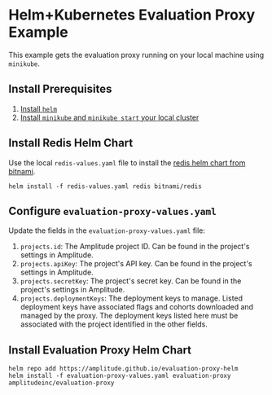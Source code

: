 # Helm+Kubernetes Evaluation Proxy Example

This example gets the evaluation proxy running on your local machine using `minikube`.

## Install Prerequisites

1. [Install `helm`](https://helm.sh/docs/intro/install/)
2. [Install `minikube` and `minikube start` your local cluster](https://minikube.sigs.k8s.io/docs/start/)

## Install Redis Helm Chart

Use the local `redis-values.yaml` file to install the [redis helm chart from bitnami](https://github.com/bitnami/charts/tree/main/bitnami/redis/).

```
helm install -f redis-values.yaml redis bitnami/redis
```

## Configure `evaluation-proxy-values.yaml`

Update the fields in the `evaluation-proxy-values.yaml` file:
1. `projects.id`: The Amplitude project ID. Can be found in the project's settings in Amplitude.
2. `projects.apiKey`: The project's API key. Can be found in the project's settings in Amplitude.
3. `projects.secretKey`: The project's secret key. Can be found in the project's settings in Amplitude.
4. `projects.deploymentKeys`: The deployment keys to manage. Listed deployment keys have associated flags and cohorts downloaded and managed by the proxy. The deployment keys listed here must be associated with the project identified in the other fields.

## Install Evaluation Proxy Helm Chart

```
helm repo add https://amplitude.github.io/evaluation-proxy-helm
helm install -f evaluation-proxy-values.yaml evaluation-proxy amplitudeinc/evaluation-proxy
```
